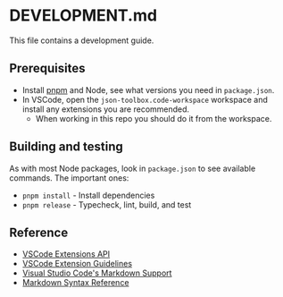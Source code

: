 # DEVELOPMENT.md

This file contains a development guide.


## Prerequisites

- Install [pnpm](https://pnpm.io/) and Node, see what versions you need
in `package.json`.
- In VSCode, open the `json-toolbox.code-workspace` workspace and install
any extensions you are recommended.
  - When working in this repo you should do it from the workspace.


## Building and testing

As with most Node packages, look in `package.json` to see available commands.
The important ones:
- `pnpm install` - Install dependencies
- `pnpm release` - Typecheck, lint, build, and test


## Reference

- [VSCode Extensions API](https://code.visualstudio.com/api)
- [VSCode Extension Guidelines](https://code.visualstudio.com/api/references/extension-guidelines)
- [Visual Studio Code's Markdown Support](http://code.visualstudio.com/docs/languages/markdown)
- [Markdown Syntax Reference](https://help.github.com/articles/markdown-basics/)
